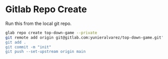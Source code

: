 # Gitlab Repo Create

Run this from the local git repo.

```bash
glab repo create top-down-game --private
git remote add origin git@gitlab.com:yunieralvarez/top-down-game.git'
git add .
git commit -m "init"
git push --set-upstream origin main
```
